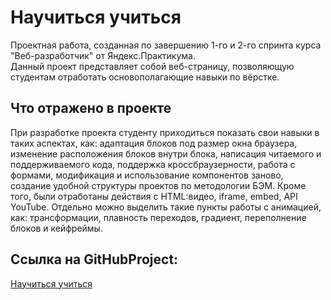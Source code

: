 # Научиться учиться  
 
Проектная работа, созданная по завершению 1-го и 2-го спринта курса "Веб-разработчик" от Яндекс.Практикума.  
Данный проект представляет собой веб-страницу, позволяющую студентам отработать основополагающие навыки по вёрстке.  
## Что отражено в проекте  

При разработке проекта студенту приходиться показать свои навыки в таких аспектах, как: адаптация блоков под размер окна браузера, изменение расположения блоков внутри блока, написация читаемого и поддерживаемого кода, поддержка кроссбраузерности, работа с формами, модификация и использование компонентов заново, создание удобной структуры проектов по методологии БЭМ.
Кроме того, были отработаны действия с HTML:видео, iframe, embed, API YouTube. Отдельно можно выделить такие пункты работы с анимацией, как: трансформации, плавность переходов, градиент, переполнение блоков и кейфреймы.
## Ссылка на GitHubProject:  
[Научиться учиться](https://Qvanchik57.github.io/how-to-learn/)
